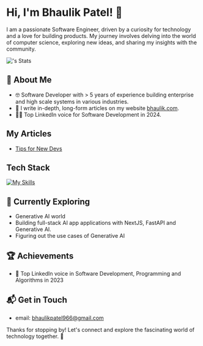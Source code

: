 # Hi, I'm Bhaulik Patel! 👋

I am a passionate Software Engineer, driven by a curiosity for technology and a love for building products. My journey involves delving into the world of computer science, exploring new ideas, and sharing my insights with the community.

![<bhaulik>'s Stats](https://github-readme-stats.vercel.app/api?username=bhaulik&theme=vue-dark&show_icons=true&hide_border=true&count_private=true)

## 🚀 About Me

- 🤓 Software Developer with > 5 years of experience building enterprise and high scale systems in various industries.
- 📝 I write in-depth, long-form articles on my website [bhaulik.com](https://bhaulik.com).
- 🧑‍💻 Top LinkedIn voice for Software Development in 2024.

## My Articles
- [Tips for New Devs]([https://www.freecodecamp.org/news/javascript-engine-and-runtime-explained/](https://qr.ae/psbkZy))


## Tech Stack
[![My Skills](https://skillicons.dev/icons?i=js,html,css,nextjs,c#,dotnet,postgres,visualstudio,tailwind,azure,fastapi,supabase)](https://skillicons.dev)

## 🌱 Currently Exploring

  - Generative AI world
  - Building full-stack AI app applications with NextJS, FastAPI and Generative AI.
  - Figuring out the use cases of Generative AI

 ## 🏆 Achievements

- 🌟 Top LinkedIn voice in Software Development, Programming and Algorithms in 2023 

## 📬 Get in Touch

- email: bhaulikpatel966@gmail.com

Thanks for stopping by! Let's connect and explore the fascinating world of technology together. 🚀
